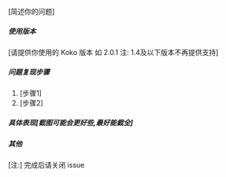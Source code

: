 [简述你的问题]

##### 使用版本
[请提供你使用的 Koko 版本 如 2.0.1 注: 1.4及以下版本不再提供支持]

##### 问题复现步骤
1. [步骤1]
2. [步骤2]

##### 具体表现[截图可能会更好些,最好能截全]


##### 其他


[注:] 完成后请关闭 issue

